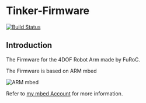 # Tinker-Firmware
[![Build Status](https://travis-ci.org/yht1995/RobotArm-Firmware.svg?branch=master)](https://travis-ci.org/yht1995/RobotArm-Firmware)

## Introduction
The Firmware for the 4DOF Robot Arm made by FuRoC.

The Firmware is based on ARM mbed

![ARM mbed](https://mbed.org/static/img/mbed_logo.png)

Refer to [my mbed Account](https://developer.mbed.org/users/yht1995/code/) for more information.

